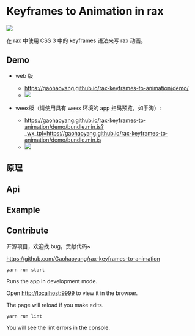 # Keyframes to Animation in rax


![](https://gw.alicdn.com/tfs/TB1O2BLfmBYBeNjy0FeXXbnmFXa-536-184.png)



在 rax 中使用 CSS 3 中的 keyframes 语法来写 rax 动画。

## Demo

- web 版
  - https://gaohaoyang.github.io/rax-keyframes-to-animation/demo/
  - ![](https://gw.alicdn.com/tfs/TB1nfHpe1SSBuNjy0FlXXbBpVXa-200-200.png)


- weex版（请使用具有 weex 环境的 app 扫码预览，如手淘）:
  - https://gaohaoyang.github.io/rax-keyframes-to-animation/demo/bundle.min.js?_wx_tpl=https://gaohaoyang.github.io/rax-keyframes-to-animation/demo/bundle.min.js
  - ![](https://gw.alicdn.com/tfs/TB1jRTse7yWBuNjy0FpXXassXXa-200-200.png)

## 原理

## Api

## Example

## Contribute

开源项目，欢迎找 bug，贡献代码~

https://github.com/Gaohaoyang/rax-keyframes-to-animation

`yarn run start`

Runs the app in development mode.

Open [http://localhost:9999](http://localhost:9999) to view it in the browser.

The page will reload if you make edits.

`yarn run lint`

You will see the lint errors in the console.
